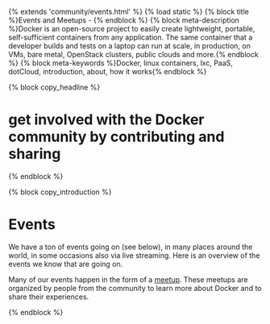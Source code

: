 {% extends 'community/events.html' %}
{% load static %}
{% block title %}Events and Meetups - {% endblock %}
{% block meta-description %}Docker is an open-source project to easily create lightweight, portable, self-sufficient containers from any application. The same container that a developer builds and tests on a laptop can run at scale, in production, on VMs, bare metal, OpenStack clusters, public clouds and more.{% endblock %}
{% block meta-keywords %}Docker, linux containers, lxc, PaaS, dotCloud, introduction, about, how it works{% endblock %}

{% block copy_headline %}
# get involved with the Docker community by contributing and sharing
{% endblock %}

{% block copy_introduction %}

# Events

We have a ton of events going on (see below), in many places around the world, in some occasions also via live streaming. Here
    is an overview of the events we know that are going on.

Many of our events happen in the form of a <a href="{% url 'meetups' %}">meetup</a>. These meetups are organized by people from the community to learn
    more about Docker and to share their experiences.

{% endblock %}